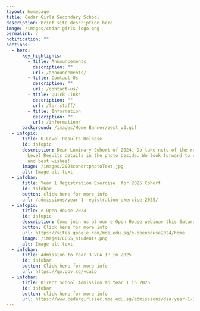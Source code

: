 ```yaml
---
layout: homepage
title: Cedar Girls Secondary School
description: Brief site description here
image: /images/cedar girls logo.png
permalink: /
notification: ""
sections:
  - hero:
      key_highlights:
        - title: Announcements
          description: ""
          url: /announcements/
        - title: Contact Us
          description: ""
          url: /contact-us/
        - title: Quick Links
          description: ""
          url: /for-staff/
        - title: Information
          description: ""
          url: /information/
      background: /images/Home Banner/zest_v3.gif
  - infopic:
      title: O-Level Results Release
      id: infopic
      description: Dear Luminary Cohort of 2024, Do take note of the release of O
        Level Results details in the photo beside. We look forward to seeing you
        and best wishes!
      image: /images/2024cohortphotoText.jpg
      alt: Image alt text
  - infobar:
      title: Year 1 Registration Exercise  for 2025 Cohort
      id: infobar
      button: click here for more info
      url: /admissions/year-1-registration-exercise-2025/
  - infopic:
      title: e-Open House 2024
      id: infopic
      description: Come join us at our e-Open House webinar this Saturday from 9:00-11:00am
      button: Click here for more info
      url: https://sites.google.com/moe.edu.sg/e-openhouse2024/home
      image: /images/CGSS_students.png
      alt: Image alt text
  - infobar:
      title: Admission to Year 3 VCA IP in 2025
      id: infobar
      button: Click here for more info
      url: https://go.gov.sg/vcaip
  - infobar:
      title: Direct School Admission to Year 1 in 2025
      id: infobar
      button: click here for more info
      url: https://www.cedargirlssec.moe.edu.sg/admissions/dsa-year-1-2025/
---
```

